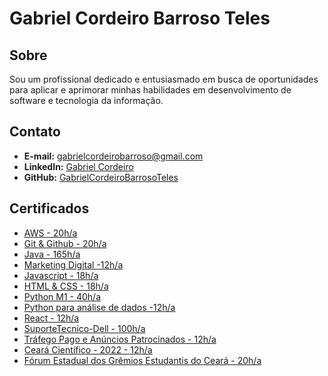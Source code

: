 # Gabriel Cordeiro Barroso Teles

## Sobre
Sou um profissional dedicado e entusiasmado em busca de oportunidades para aplicar e aprimorar minhas habilidades em desenvolvimento de software e tecnologia da informação.

## Contato
- **E-mail:** gabrielcordeirobarroso@gmail.com
- **LinkedIn:** [Gabriel Cordeiro]( https://www.linkedin.com/in/gabriel-cordeiro-5603132ba/ )
- **GitHub:** [GabrielCordeiroBarrosoTeles](https://github.com/GabrielCordeiroBarrosoTeles)

## Certificados
- [AWS - 20h/a](https://github.com/GabrielCordeiroBarrosoTeles/Curriculo-Certificados/blob/main/AWS.pdf)
- [Git & Github - 20h/a](https://github.com/GabrielCordeiroBarrosoTeles/Curriculo-Certificados/blob/main/Git-e-GitHub.pdf)
- [Java - 165h/a](https://github.com/GabrielCordeiroBarrosoTeles/Curriculo-Certificados/blob/main/Java.pdf)
- [Marketing Digital -12h/a](https://github.com/GabrielCordeiroBarrosoTeles/Curriculo-Certificados/blob/main/Marketing%20Digital%20-%20JD%20Trilhas.pdf)
- [Javascript - 18h/a](https://github.com/GabrielCordeiroBarrosoTeles/Curriculo-Certificados/blob/main/Prog_web%20Javascript_CERTIFICADOS%20JULHO-50.pdf)
- [HTML & CSS - 18h/a](https://github.com/GabrielCordeiroBarrosoTeles/Curriculo-Certificados/blob/main/Prog_web_HTML_CSS_CERTIFICADOS%20AGOSTO%202022-18.pdf)
- [Python M1 - 40h/a](https://github.com/GabrielCordeiroBarrosoTeles/Curriculo-Certificados/blob/main/Python%20Mundo-1.pdf)
- [Python para análise de dados -12h/a](https://github.com/GabrielCordeiroBarrosoTeles/Curriculo-Certificados/blob/main/Python%20para%20análise%20de%20dados%20CERTIFICADOS%20SETEMBRO%20(JD)-98.pdf)
- [React - 12h/a](https://github.com/GabrielCordeiroBarrosoTeles/Curriculo-Certificados/blob/main/React.pdf)
- [SuporteTecnico-Dell - 100h/a](https://github.com/GabrielCordeiroBarrosoTeles/Curriculo-Certificados/blob/main/SuporteTecnico-Dell.pdf)
- [Tráfego Pago e Anúncios Patrocinados - 12h/a](https://github.com/GabrielCordeiroBarrosoTeles/Curriculo-Certificados/blob/main/Tráfego%20Pago%20e%20Anúncios%20Patrocinados_CERTIFICADOS%20-%20Outubro%2022-119.pdf)
- [Ceará Científico - 2022 - 12h/a](https://github.com/GabrielCordeiroBarrosoTeles/Curriculo-Certificados/blob/main/cearácientífico-2022.pdf)
- [Fórum Estadual dos Grêmios Estudantis do Ceará - 20h/a](https://github.com/GabrielCordeiroBarrosoTeles/Curriculo-Certificados/blob/main/forum_estadual_dos_gremios_estudantis.pdf)

